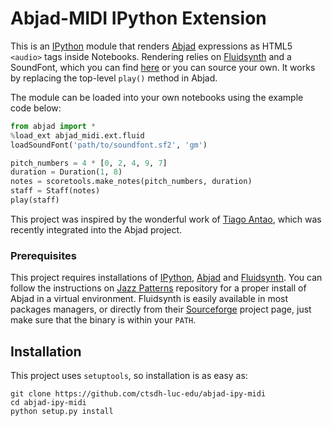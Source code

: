 Abjad-MIDI IPython Extension
============================

[1]: http://ipython.org/notebook.html
[2]: http://www.projectabjad.org/
[3]: http://sourceforge.net/apps/trac/fluidsynth/
[4]: http://sourceforge.net/apps/trac/fluidsynth/wiki/SoundFont
[5]: https://github.com/tiagoantao/abjad-ipython

This is an [IPython][1] module that renders [Abjad][2] expressions as
HTML5 `<audio>` tags inside Notebooks. Rendering relies on [Fluidsynth][3]
and a SoundFont, which you can find [here][4] or you can source your own. It
works by replacing the top-level `play()` method in Abjad.

The module can be loaded into your own notebooks using the example code below:

```python
from abjad import *
%load_ext abjad_midi.ext.fluid
loadSoundFont('path/to/soundfont.sf2', 'gm')

pitch_numbers = 4 * [0, 2, 4, 9, 7]
duration = Duration(1, 8)
notes = scoretools.make_notes(pitch_numbers, duration)
staff = Staff(notes)
play(staff)
```

This project was inspired by the wonderful work of [Tiago Antao][5], which
was recently integrated into the Abjad project. 

### Prerequisites

[ipy]: http://ipython.org/install.html
[jp]: https://github.com/ctsdh-luc-edu/jpatterns
[fs]: http://sourceforge.net/projects/fluidsynth/files/

This project requires installations of [IPython][ipy], [Abjad][2] and
[Fluidsynth][3]. You can follow the instructions on [Jazz Patterns][jp]
repository for a proper install of Abjad in a virtual environment. Fluidsynth is
easily available in most packages managers, or directly from their
[Sourceforge][fs] project page, just make sure that the binary is within your
`PATH`.

## Installation

This project uses `setuptools`, so installation is as easy as:

```
git clone https://github.com/ctsdh-luc-edu/abjad-ipy-midi
cd abjad-ipy-midi
python setup.py install
```
